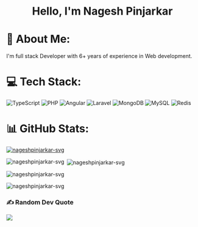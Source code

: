 <h1 align="center">Hello, I'm Nagesh Pinjarkar</h1>
<!--<h3 align="center">A passionate frontend developer from India</h3>-->

# 💫 About Me:
I'm full stack Developer with 6+ years of experience in Web development.

# 💻 Tech Stack:
![TypeScript](https://img.shields.io/badge/typescript-%23007ACC.svg?style=for-the-badge&logo=typescript&logoColor=white) ![PHP](https://img.shields.io/badge/php-%23777BB4.svg?style=for-the-badge&logo=php&logoColor=white) ![Angular](https://img.shields.io/badge/angular-%23DD0031.svg?style=for-the-badge&logo=angular&logoColor=white) ![Laravel](https://img.shields.io/badge/laravel-%23FF2D20.svg?style=for-the-badge&logo=laravel&logoColor=white) ![MongoDB](https://img.shields.io/badge/MongoDB-%234ea94b.svg?style=for-the-badge&logo=mongodb&logoColor=white) ![MySQL](https://img.shields.io/badge/mysql-%2300000f.svg?style=for-the-badge&logo=mysql&logoColor=white) ![Redis](https://img.shields.io/badge/redis-%23DD0031.svg?style=for-the-badge&logo=redis&logoColor=white)

# 📊 GitHub Stats:

<p align="left"> <a href="https://github.com/ryo-ma/github-profile-trophy"><img src="https://github-profile-trophy.vercel.app/?username=nageshpinjarkar-svg" alt="nageshpinjarkar-svg" /></a> </p>

<p><img align="left" src="https://github-readme-stats.vercel.app/api/top-langs?username=nageshpinjarkar-svg&show_icons=true&locale=en&layout=compact" alt="nageshpinjarkar-svg" /></p>

<p>&nbsp;<img align="center" src="https://github-readme-stats.vercel.app/api?username=nageshpinjarkar-svg&show_icons=true&locale=en" alt="nageshpinjarkar-svg" /></p>

<p><img align="center" src="https://github-readme-streak-stats.herokuapp.com/?user=nageshpinjarkar-svg&" alt="nageshpinjarkar-svg" /></p>

<p align="left"> <img src="https://komarev.com/ghpvc/?username=nageshpinjarkar-svg&label=Profile%20views&color=0e75b6&style=flat" alt="nageshpinjarkar-svg" /> </p>

### ✍️ Random Dev Quote
![](https://quotes-github-readme.vercel.app/api?type=horizontal&theme=radical)
